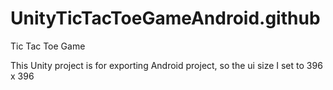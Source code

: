 # UnityTicTacToeGameAndroid.github
Tic Tac Toe Game 

This Unity project is for exporting Android project,
so the ui size I set to 396 x 396

